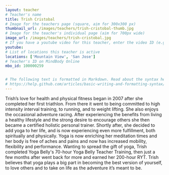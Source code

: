 ```yaml
---
layout: teacher
# Teacher's name
title: Trish Cristobal
# Image for the teachers page (square, aim for 300x300 px)
thumbnail_url: /images/teachers/trish-cristobal-thumb.jpg
# Image for the teacher's individual page (aim for 700px wide)
image_url: /images/teachers/trish-cristobal.jpg
# If you have a youtube video for this teacher, enter the video ID (e.g. qaqiC84uaNg)
youtube:
# List of locations this teacher is active
locations: ['Mountain View', 'San Jose']
# Teacher's ID on MindBody Online
mbo_id: 100000259


# The following text is formatted in Markdown. Read about the syntax here:
# https://help.github.com/articles/basic-writing-and-formatting-syntax/
---
```


Trish’s love for health and physical fitness began in 2007 after she completed her first triathlon. From there it went to being committed to high intensity interval training, to running, and to weight lifting. She also enjoys the occasional adventure racing. After experiencing the benefits from living a healthy lifestyle and the strong desire to encourage others she then became a certified holistic personal trainer. Shortly after, she decided to add yoga to her life, and is now experiencing even more fulfillment, both spiritually and physically. Yoga is now enriching her meditation times and her body is free of aches and pains and now has increased mobility, flexibility and performance. Wanting to spread the gift of yoga, Trish completed Yoga Belly's 70-hour Yoga Belly Teacher Training, then just a few months after went back for more and earned her 200-hour RYT. Trish believes that yoga plays a big part in becoming the best version of yourself, to love others and to take on life as the adventure it’s meant to be.
